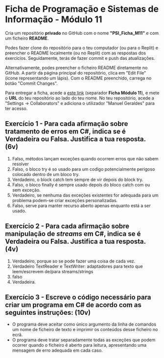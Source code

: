 # Ficha de Programação e Sistemas de Informação - Módulo 11

Cria um repositório **privado** no GitHub com o nome **"PSI_Ficha_M11"** e com um ficheiro **README**.

Podes fazer clone do repositório para o teu computador (ou para o Replit) e preencher o README localmente (ou no Replit) com as respostas dos exercícios. Seguidamente, terás de fazer commit e push das atualizações.

Alternativamente, podes preencher o ficheiro README diretamente no GitHub. A partir da página principal do repositório, clica em "Edit File" (ícone representando um lápis). Com o README preenchido, carrega no botão "Commit Changes".

Para entregar a ficha, acede a [este link](https://docs.google.com/spreadsheets/d/1DrdGnICVAA8q9bs9_LAURFKoReAO7jJGB8qqvUWacL0/edit?usp=sharing) (separador **Ficha Módulo 11**), e mete o **URL** do teu repositório ao lado do teu nome.
No teu repositório, acede a "Settings -> Collaborators" e adiciona o utilizador "Manuel Geraldes" para ter acesso.

## Exercício 1 - Para cada afirmação sobre tratamento de erros em C#, indica se é **Verdadeira** ou **Falsa**. Justifica a tua resposta. (6v)

1. Falso, métodos lançam exceções quando ocorrem erros que não sabem resolver
2. Falso, o bloco try é so usado para um codigo potencialmente perigoso colocado dentro de um bloco try.
3. Verdadeiro, o block catch tem sempre de vir depois do block try.
4. Falso, o bloco finally é sempre usado depois do bloco catch com ou sem exceção.
5. Verdadeiro, se nenhuma das exceções existentes for adequada para um problema podem-se criar exceções personalizadas.
6. Falso, serve para manter recurso aberto apenas enquanto está a ser usado.

## Exercício 2 - Para cada afirmação sobre manipulação de *streams* em C#, indica se é **Verdadeira** ou **Falsa**. Justifica a tua resposta. (4v)

1. Verdadeiro, porque so se pode fazer uma coisa de cada vez.
2. Verdadeiro TextReader e TextWriter: adaptadores para texto que leem/escrevem de/para streams/strings
3. falso
4. Verdadeira.

## Exercício 3 - Escreve o código necessário para criar um programa em C# de acordo com as seguintes instruções: (10v)

- O programa deve aceitar como único argumento da linha de comandos um nome de ficheiro de texto e imprimir os conteúdos desse ficheiro no ecrã.
- O programa deve tratar separadamente todas as exceções que podem ocorrer quando o ficheiro é aberto para leitura, apresentando uma mensagem de erro adequada em cada caso.
